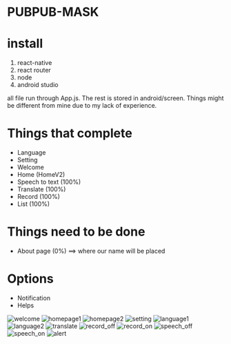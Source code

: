 # PUBPUB-MASK

# install
1.  react-native
2.  react router
3.  node
4.  android studio

all file run through App.js. The rest is stored in android/screen.
Things might be different from mine due to my lack of experience.

# Things that complete
- Language
- Setting
- Welcome
- Home (HomeV2)
- Speech to text (100%)
- Translate (100%)
- Record (100%)
- List (100%)

# Things need to be done
- About page (0%) ==> where our name will be placed

# Options
- Notification
- Helps

<img src="/image/Welcome.jpg" alt="welcome">
<img src="/image/Home_on.jpg" alt="homepage1">
<img src="/image/Home_off.jpg" alt="homepage2">
<img src="/image/Setting.jpg" alt="setting">
<img src="/image/Language_lan.jpg" alt="language1">
<img src="/image/Language_trans.jpg" alt="language2">
<img src="/image/Translate.jpg" alt="translate">
<img src="/image/record_off.jpg" alt="record_off">
<img src="/image/Record_on.jpg" alt="record_on">
<img src="/image/speech_off.jpg" alt="speech_off">
<img src="/image/speech_on.jpg" alt="speech_on">
<img src="/image/Alert.jpg" alt="alert">

